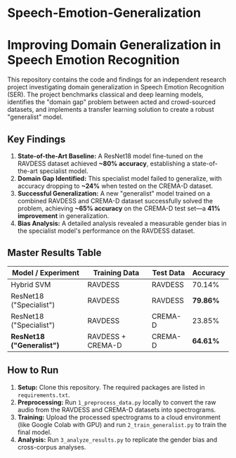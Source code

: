 # Speech-Emotion-Generalization
# Improving Domain Generalization in Speech Emotion Recognition

This repository contains the code and findings for an independent research project investigating domain generalization in Speech Emotion Recognition (SER). The project benchmarks classical and deep learning models, identifies the "domain gap" problem between acted and crowd-sourced datasets, and implements a transfer learning solution to create a robust "generalist" model.

## Key Findings

1.  **State-of-the-Art Baseline:** A ResNet18 model fine-tuned on the RAVDESS dataset achieved **~80% accuracy**, establishing a state-of-the-art specialist model.
2.  **Domain Gap Identified:** This specialist model failed to generalize, with accuracy dropping to **~24%** when tested on the CREMA-D dataset.
3.  **Successful Generalization:** A new "generalist" model trained on a combined RAVDESS and CREMA-D dataset successfully solved the problem, achieving **~65% accuracy** on the CREMA-D test set—a **41% improvement** in generalization.
4.  **Bias Analysis:** A detailed analysis revealed a measurable gender bias in the specialist model's performance on the RAVDESS dataset.

## Master Results Table

| Model / Experiment          | Training Data     | Test Data | Accuracy  |
| --------------------------- | ----------------- | --------- | --------- |
| Hybrid SVM                  | RAVDESS           | RAVDESS   | 70.14%    |
| ResNet18 ("Specialist")     | RAVDESS           | RAVDESS   | **79.86%**|
| ResNet18 ("Specialist")     | RAVDESS           | CREMA-D   | 23.85%    |
| **ResNet18 ("Generalist")** | RAVDESS + CREMA-D | CREMA-D   | **64.61%**|

## How to Run

1.  **Setup:** Clone this repository. The required packages are listed in `requirements.txt`.
2.  **Preprocessing:** Run `1_preprocess_data.py` locally to convert the raw audio from the RAVDESS and CREMA-D datasets into spectrograms.
3.  **Training:** Upload the processed spectrograms to a cloud environment (like Google Colab with GPU) and run `2_train_generalist.py` to train the final model.
4.  **Analysis:** Run `3_analyze_results.py` to replicate the gender bias and cross-corpus analyses.
